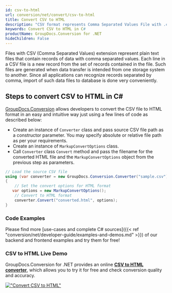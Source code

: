 ```yaml
---
id: csv-to-html
url: conversion/net/convert/csv-to-html
title: Convert CSV to HTML
description: "CSV format represents Comma Separated Values File with .csv extension. Learn how to convert CSV to HTML file programmatically in C# language using GroupDocs.Conversion for .NET library."
keywords: Convert CSV to HTML in C#
productName: GroupDocs.Conversion for .NET
hideChildren: False
---
```


Files with CSV (Comma Separated Values) extension represent plain text files that contain records of data with comma separated values. Each line in a CSV file is a new record from the set of records contained in the file. Such files are generated when data transfer is intended from one storage system to another. Since all applications can recognize records separated by comma, import of such data files to database is done very conveniently.

## Steps to convert CSV to HTML in C#

[GroupDocs.Conversion](https://products.groupdocs.com/conversion/net) allows developers to convert the CSV file to HTML format in an easy and intuitive way just using a few lines of code as described below:

* Create an instance of `Converter` class and pass source CSV file path as a constructor parameter. You may specify absolute or relative file path as per your requirements. 
* Create an instance of `MarkupConvertOptions` class.
* Call `Converter` class `Convert` method and pass the filename for the converted HTML file and the `MarkupConvertOptions` object from the previous step as parameters.

```csharp
// Load the source CSV file
using (var converter = new GroupDocs.Conversion.Converter("sample.csv"))
{
    // Set the convert options for HTML format
   var options = new MarkupConvertOptions();
    // Convert to HTML format
    converter.Convert("converted.html", options);
}
```

### Code Examples

Please find more [use-cases and complete C# sources]({{< ref "conversion/net/developer-guide/examples-and-demos.md" >}}) of our backend and frontend examples and try them for free!

### CSV to HTML Live Demo

GroupDocs.Conversion for .NET provides an online [**CSV to HTML converter**](https://products.groupdocs.app/conversion/csv-to-html), which allows you to try it for free and check conversion quality and accuracy.

[!["Convert CSV to HTML"](conversion/net/images/convert-to-html/convert-csv-to-html.png)](https://products.groupdocs.app/conversion/csv-to-html)